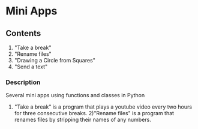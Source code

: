 # Mini Apps

## Contents
1) "Take a break"
2) "Rename files"
3) "Drawing a Circle from Squares"
4) "Send a text"

### Description
Several mini apps using functions and classes in Python
1) "Take a break" is a program that plays a youtube video every two hours for
three consecutive breaks.
2)"Rename files" is a program that renames files by stripping their names of any numbers.
